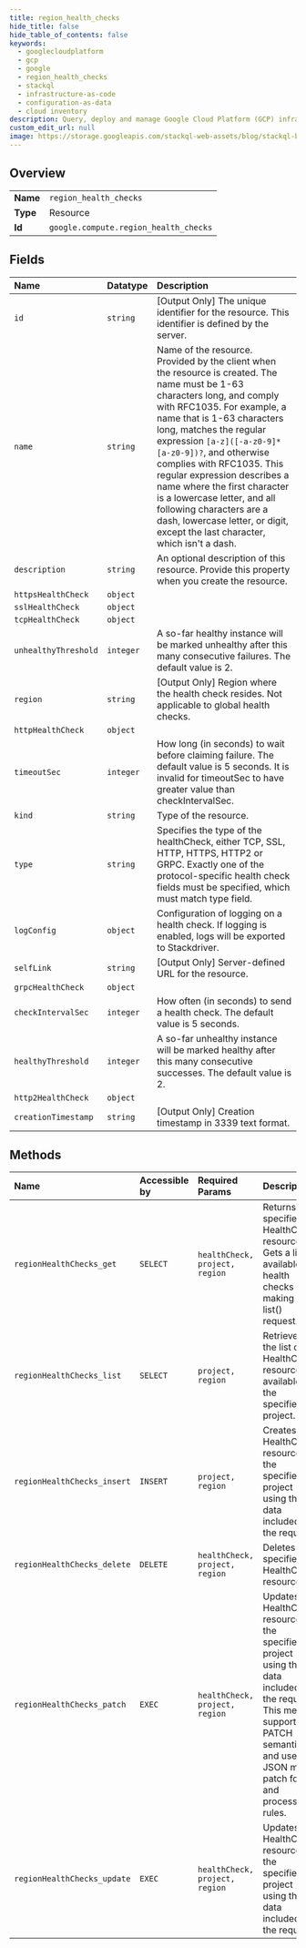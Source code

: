 ```yaml
---
title: region_health_checks
hide_title: false
hide_table_of_contents: false
keywords:
  - googlecloudplatform
  - gcp
  - google
  - region_health_checks
  - stackql
  - infrastructure-as-code
  - configuration-as-data
  - cloud inventory
description: Query, deploy and manage Google Cloud Platform (GCP) infrastructure and resources using SQL
custom_edit_url: null
image: https://storage.googleapis.com/stackql-web-assets/blog/stackql-blog-post-featured-image.png
---
```

  
    

## Overview
<table><tbody>
<tr><td><b>Name</b></td><td><code>region_health_checks</code></td></tr>
<tr><td><b>Type</b></td><td>Resource</td></tr>
<tr><td><b>Id</b></td><td><code>google.compute.region_health_checks</code></td></tr>
</tbody></table>

## Fields
| Name | Datatype | Description |
|:-----|:---------|:------------|
| `id` | `string` | [Output Only] The unique identifier for the resource. This identifier is defined by the server. |
| `name` | `string` | Name of the resource. Provided by the client when the resource is created. The name must be 1-63 characters long, and comply with RFC1035. For example, a name that is 1-63 characters long, matches the regular expression `[a-z]([-a-z0-9]*[a-z0-9])?`, and otherwise complies with RFC1035. This regular expression describes a name where the first character is a lowercase letter, and all following characters are a dash, lowercase letter, or digit, except the last character, which isn't a dash. |
| `description` | `string` | An optional description of this resource. Provide this property when you create the resource. |
| `httpsHealthCheck` | `object` |  |
| `sslHealthCheck` | `object` |  |
| `tcpHealthCheck` | `object` |  |
| `unhealthyThreshold` | `integer` | A so-far healthy instance will be marked unhealthy after this many consecutive failures. The default value is 2. |
| `region` | `string` | [Output Only] Region where the health check resides. Not applicable to global health checks. |
| `httpHealthCheck` | `object` |  |
| `timeoutSec` | `integer` | How long (in seconds) to wait before claiming failure. The default value is 5 seconds. It is invalid for timeoutSec to have greater value than checkIntervalSec. |
| `kind` | `string` | Type of the resource. |
| `type` | `string` | Specifies the type of the healthCheck, either TCP, SSL, HTTP, HTTPS, HTTP2 or GRPC. Exactly one of the protocol-specific health check fields must be specified, which must match type field. |
| `logConfig` | `object` | Configuration of logging on a health check. If logging is enabled, logs will be exported to Stackdriver. |
| `selfLink` | `string` | [Output Only] Server-defined URL for the resource. |
| `grpcHealthCheck` | `object` |  |
| `checkIntervalSec` | `integer` | How often (in seconds) to send a health check. The default value is 5 seconds. |
| `healthyThreshold` | `integer` | A so-far unhealthy instance will be marked healthy after this many consecutive successes. The default value is 2. |
| `http2HealthCheck` | `object` |  |
| `creationTimestamp` | `string` | [Output Only] Creation timestamp in 3339 text format. |
## Methods
| Name | Accessible by | Required Params | Description |
|:-----|:--------------|:----------------|:------------|
| `regionHealthChecks_get` | `SELECT` | `healthCheck, project, region` | Returns the specified HealthCheck resource. Gets a list of available health checks by making a list() request. |
| `regionHealthChecks_list` | `SELECT` | `project, region` | Retrieves the list of HealthCheck resources available to the specified project. |
| `regionHealthChecks_insert` | `INSERT` | `project, region` | Creates a HealthCheck resource in the specified project using the data included in the request. |
| `regionHealthChecks_delete` | `DELETE` | `healthCheck, project, region` | Deletes the specified HealthCheck resource. |
| `regionHealthChecks_patch` | `EXEC` | `healthCheck, project, region` | Updates a HealthCheck resource in the specified project using the data included in the request. This method supports PATCH semantics and uses the JSON merge patch format and processing rules. |
| `regionHealthChecks_update` | `EXEC` | `healthCheck, project, region` | Updates a HealthCheck resource in the specified project using the data included in the request. |
